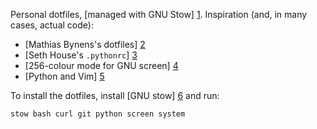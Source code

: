 Personal dotfiles, [managed with GNU Stow] [1]. Inspiration (and, in many
cases, actual code):

* [Mathias Bynens's dotfiles] [2]
* [Seth House's `.pythonrc`] [3]
* [256-colour mode for GNU screen] [4]
* [Python and Vim] [5]

To install the dotfiles, install [GNU stow] [6] and run:

`stow bash curl git python screen system`


[1]: http://brandon.invergo.net/news/2012-05-26-using-gnu-stow-to-manage-your-dotfiles.html
[2]: https://github.com/mathiasbynens/dotfiles
[3]: https://github.com/whiteinge/dotfiles/blob/master/.pythonrc.py
[4]: http://www.robmeerman.co.uk/unix/256colours
[5]: https://realpython.com/blog/python/vim-and-python-a-match-made-in-heaven/
[6]: https://www.gnu.org/software/stow/
